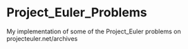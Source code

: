 # Project_Euler_Problems
My implementation of some of the Project_Euler problems on projecteuler.net/archives 
